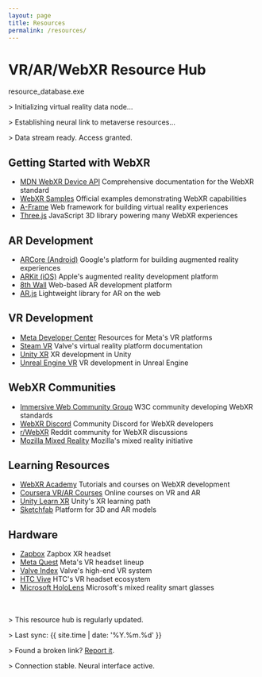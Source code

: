 ```yaml
---
layout: page
title: Resources
permalink: /resources/
---
```


<div class="cyberpunk-page-header">
  <h1 class="page-title glitch" data-text="VR/AR/WebXR Resource Hub">VR/AR/WebXR Resource Hub</h1>
</div>

<div class="cyberpunk-terminal">
  <div class="terminal-header">
    <span class="terminal-button red"></span>
    <span class="terminal-button yellow"></span>
    <span class="terminal-button green"></span>
    <span class="terminal-title">resource_database.exe</span>
  </div>
  <div class="terminal-body">
    <p class="terminal-line"><span class="terminal-prompt">></span> Initializing virtual reality data node...</p>
    <p class="terminal-line"><span class="terminal-prompt">></span> Establishing neural link to metaverse resources...</p>
    <p class="terminal-line"><span class="terminal-prompt">></span> Data stream ready. Access granted.</p>
  </div>
</div>

<div class="resource-section">
  <h2 class="cyber-heading">Getting Started with WebXR</h2>
  <ul class="resource-list">
    <li class="resource-item">
      <a href="https://developer.mozilla.org/en-US/docs/Web/API/WebXR_Device_API" target="_blank">MDN WebXR Device API</a>
      <span class="resource-desc">Comprehensive documentation for the WebXR standard</span>
    </li>
    <li class="resource-item">
      <a href="https://immersive-web.github.io/webxr-samples/" target="_blank">WebXR Samples</a>
      <span class="resource-desc">Official examples demonstrating WebXR capabilities</span>
    </li>
    <li class="resource-item">
      <a href="https://aframe.io/" target="_blank">A-Frame</a>
      <span class="resource-desc">Web framework for building virtual reality experiences</span>
    </li>
    <li class="resource-item">
      <a href="https://threejs.org/" target="_blank">Three.js</a>
      <span class="resource-desc">JavaScript 3D library powering many WebXR experiences</span>
    </li>
  </ul>
</div>

<div class="cyberpunk-divider">
  <span></span>
  <span></span>
  <span></span>
</div>

<div class="resource-section">
  <h2 class="cyber-heading">AR Development</h2>
  <ul class="resource-list">
    <li class="resource-item">
      <a href="https://developers.google.com/ar" target="_blank">ARCore (Android)</a>
      <span class="resource-desc">Google's platform for building augmented reality experiences</span>
    </li>
    <li class="resource-item">
      <a href="https://developer.apple.com/augmented-reality/" target="_blank">ARKit (iOS)</a>
      <span class="resource-desc">Apple's augmented reality development platform</span>
    </li>
    <li class="resource-item">
      <a href="https://www.8thwall.com/" target="_blank">8th Wall</a>
      <span class="resource-desc">Web-based AR development platform</span>
    </li>
    <li class="resource-item">
      <a href="https://ar-js-org.github.io/AR.js-Docs/" target="_blank">AR.js</a>
      <span class="resource-desc">Lightweight library for AR on the web</span>
    </li>
  </ul>
</div>

<div class="cyberpunk-divider">
  <span></span>
  <span></span>
  <span></span>
</div>

<div class="resource-section">
  <h2 class="cyber-heading">VR Development</h2>
  <ul class="resource-list">
    <li class="resource-item">
      <a href="https://developer.oculus.com/" target="_blank">Meta Developer Center</a>
      <span class="resource-desc">Resources for Meta's VR platforms</span>
    </li>
    <li class="resource-item">
      <a href="https://partner.steamgames.com/doc/features/steamvr" target="_blank">Steam VR</a>
      <span class="resource-desc">Valve's virtual reality platform documentation</span>
    </li>
    <li class="resource-item">
      <a href="https://docs.unity3d.com/Manual/XR.html" target="_blank">Unity XR</a>
      <span class="resource-desc">XR development in Unity</span>
    </li>
    <li class="resource-item">
      <a href="https://docs.unrealengine.com/4.27/en-US/SharingAndReleasing/XRDevelopment/VR/" target="_blank">Unreal Engine VR</a>
      <span class="resource-desc">VR development in Unreal Engine</span>
    </li>
  </ul>
</div>

<div class="cyberpunk-divider">
  <span></span>
  <span></span>
  <span></span>
</div>

<div class="resource-section">
  <h2 class="cyber-heading">WebXR Communities</h2>
  <ul class="resource-list">
    <li class="resource-item">
      <a href="https://www.w3.org/community/immersive-web/" target="_blank">Immersive Web Community Group</a>
      <span class="resource-desc">W3C community developing WebXR standards</span>
    </li>
    <li class="resource-item">
      <a href="https://discord.gg/Jt5tfaM" target="_blank">WebXR Discord</a>
      <span class="resource-desc">Community Discord for WebXR developers</span>
    </li>
    <li class="resource-item">
      <a href="https://www.reddit.com/r/WebXR/" target="_blank">r/WebXR</a>
      <span class="resource-desc">Reddit community for WebXR discussions</span>
    </li>
    <li class="resource-item">
      <a href="https://mixedreality.mozilla.org/" target="_blank">Mozilla Mixed Reality</a>
      <span class="resource-desc">Mozilla's mixed reality initiative</span>
    </li>
  </ul>
</div>

<div class="cyberpunk-divider">
  <span></span>
  <span></span>
  <span></span>
</div>

<div class="resource-section">
  <h2 class="cyber-heading">Learning Resources</h2>
  <ul class="resource-list">
    <li class="resource-item">
      <a href="https://www.webxracademy.com/" target="_blank">WebXR Academy</a>
      <span class="resource-desc">Tutorials and courses on WebXR development</span>
    </li>
    <li class="resource-item">
      <a href="https://www.coursera.org/courses?query=virtual%20reality" target="_blank">Coursera VR/AR Courses</a>
      <span class="resource-desc">Online courses on VR and AR</span>
    </li>
    <li class="resource-item">
      <a href="https://learn.unity.com/course/introduction-to-xr-vr-ar-and-mr-foundations" target="_blank">Unity Learn XR</a>
      <span class="resource-desc">Unity's XR learning path</span>
    </li>
    <li class="resource-item">
      <a href="https://sketchfab.com/" target="_blank">Sketchfab</a>
      <span class="resource-desc">Platform for 3D and AR models</span>
    </li>
  </ul>
</div>

<div class="cyberpunk-divider">
  <span></span>
  <span></span>
  <span></span>
</div>

<div class="resource-section">
  <h2 class="cyber-heading">Hardware</h2>
  <ul class="resource-list">
  <li class="resource-item">
      <a href="https://www.zappar.com/zapbox/" target="_blank">Zapbox</a>
      <span class="resource-desc">Zapbox XR headset</span>
    </li>
    <li class="resource-item">
      <a href="https://www.meta.com/quest/" target="_blank">Meta Quest</a>
      <span class="resource-desc">Meta's VR headset lineup</span>
    </li>
    <li class="resource-item">
      <a href="https://www.valvesoftware.com/en/index" target="_blank">Valve Index</a>
      <span class="resource-desc">Valve's high-end VR system</span>
    </li>
    <li class="resource-item">
      <a href="https://www.vive.com/" target="_blank">HTC Vive</a>
      <span class="resource-desc">HTC's VR headset ecosystem</span>
    </li>
    <li class="resource-item">
      <a href="https://www.microsoft.com/en-us/hololens" target="_blank">Microsoft HoloLens</a>
      <span class="resource-desc">Microsoft's mixed reality smart glasses</span>
    </li>
  </ul>
</div>

<div class="cyberpunk-terminal" style="margin-top: 3rem;">
  <div class="terminal-body">
    <p class="terminal-line"><span class="terminal-prompt">></span> This resource hub is regularly updated.</p>
    <p class="terminal-line"><span class="terminal-prompt">></span> Last sync: {{ site.time | date: '%Y.%m.%d' }}</p>
    <p class="terminal-line"><span class="terminal-prompt">></span> Found a broken link? <a href="mailto:{{ site.email }}">Report it</a>.</p>
    <p class="terminal-line"><span class="terminal-prompt">></span> Connection stable. Neural interface active.</p>
  </div>
</div> 